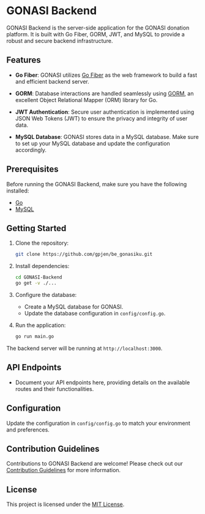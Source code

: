 # GONASI Backend

GONASI Backend is the server-side application for the GONASI donation platform. It is built with Go Fiber, GORM, JWT, and MySQL to provide a robust and secure backend infrastructure.

## Features

- **Go Fiber**: GONASI utilizes [Go Fiber](https://github.com/gofiber/fiber) as the web framework to build a fast and efficient backend server.

- **GORM**: Database interactions are handled seamlessly using [GORM](https://gorm.io/), an excellent Object Relational Mapper (ORM) library for Go.

- **JWT Authentication**: Secure user authentication is implemented using JSON Web Tokens (JWT) to ensure the privacy and integrity of user data.

- **MySQL Database**: GONASI stores data in a MySQL database. Make sure to set up your MySQL database and update the configuration accordingly.

## Prerequisites

Before running the GONASI Backend, make sure you have the following installed:

- [Go](https://golang.org/)
- [MySQL](https://www.mysql.com/)

## Getting Started

1. Clone the repository:

    ```bash
    git clone https://github.com/gpjen/be_gonasiku.git
    ```

2. Install dependencies:

    ```bash
    cd GONASI-Backend
    go get -v ./...
    ```

3. Configure the database:

    - Create a MySQL database for GONASI.
    - Update the database configuration in `config/config.go`.

4. Run the application:

    ```bash
    go run main.go
    ```

The backend server will be running at `http://localhost:3000`.

## API Endpoints

- Document your API endpoints here, providing details on the available routes and their functionalities.

## Configuration

Update the configuration in `config/config.go` to match your environment and preferences.

## Contribution Guidelines

Contributions to GONASI Backend are welcome! Please check out our [Contribution Guidelines](CONTRIBUTING.md) for more information.

## License

This project is licensed under the [MIT License](LICENSE).
